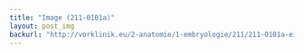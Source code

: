 ```yaml
---
title: "Image (211-0101a)"
layout: post_img
backurl: "http://vorklinik.eu/2-anatomie/1-embryologie/211/211-0101a-einfuehrung-embryo"
---
```


